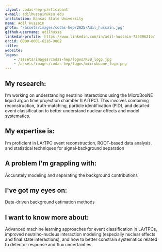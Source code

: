 ```yaml
---
layout: codas-hep-participant
e-mail: adilhussain@ksu.edu
institution: Kansas State University
name: Adil Hussain
photo: "/assets/images/codas-hep/2025/Adil_hussain.jpg"
github-username: adilhussa
linkedin-profile: https://www.linkedin.com/in/adil-hussain-73539621b/
orcid: 0000-0001-6216-9002
title: 
website: 
logos:
    - /assets/images/codas-hep/logos/KSU_logo.jpg
    - /assets/images/codas-hep/logos/microboone_logo.png
---
```

## My research:
I’m working on understanding neutrino interactions using the MicroBooNE liquid argon time projection chamber (LArTPC). This involves combining reconstruction, truth-matching, particle identification (PID), and detailed event classification to better understand nuclear effects and model systematics.

## My expertise is:
I’m proficient in LArTPC event reconstruction, ROOT-based data analysis, and statistical techniques for signal-background separation

## A problem I'm grappling with:
Accurately modeling and separating the background contributions

## I've got my eyes on:
Data-driven background estimation methods

## I want to know more about:
Advanced machine learning approaches for event classification in LArTPCs, improved neutrino-nucleus interaction modeling (especially nuclear effects and final state interactions), and how to better constrain systematics related to detector response and flux uncertainties.
